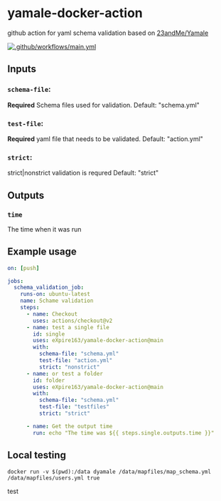 # yamale-docker-action
github action for yaml schema validation based on [23andMe/Yamale](https://github.com/23andMe/Yamale)

[![.github/workflows/main.yml](https://github.com/eXpire163/yamale-docker-action/actions/workflows/main.yml/badge.svg)](https://github.com/eXpire163/yamale-docker-action/actions/workflows/main.yml)

## Inputs

### `schema-file`:
**Required**  Schema files used for validation.  Default: "schema.yml"
### `test-file`:
**Required**  yaml file that needs to be validated.  Default: "action.yml"
### `strict`:
strict|nonstrict validation is requred Default: "strict"


## Outputs

### `time`

The time when it was run

## Example usage

```yaml
on: [push]

jobs:
  schema_validation_job:
    runs-on: ubuntu-latest
    name: Schame validation
    steps:
      - name: Checkout
        uses: actions/checkout@v2
      - name: test a single file
        id: single
        uses: eXpire163/yamale-docker-action@main
        with:
          schema-file: "schema.yml"
          test-file: "action.yml"
          strict: "nonstrict"
      - name: or test a folder
        id: folder
        uses: eXpire163/yamale-docker-action@main
        with:
          schema-file: "schema.yml"
          test-file: "testfiles"
          strict: "strict"

      - name: Get the output time
        run: echo "The time was ${{ steps.single.outputs.time }}"

```


## Local testing

```
docker run -v $(pwd):/data dyamale /data/mapfiles/map_schema.yml /data/mapfiles/users.yml true
```


test
